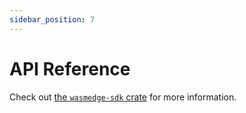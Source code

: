 ```yaml
---
sidebar_position: 7
---
```


# API Reference

Check out [the `wasmedge-sdk` crate](https://crates.io/crates/wasmedge-sdk) for more information.
